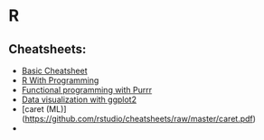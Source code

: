 # R

## Cheatsheets:

- [Basic Cheatsheet](./R%20Programming%20Cheat%20Sheet.pdf)
- [R With Programming](./R_basics_visualised.pdf)
- [Functional programming with Purrr](./purrr.pdf)
- [Data visualization with ggplot2](./ggplot2-data-visualization.pdf)
- [caret (ML)] (https://github.com/rstudio/cheatsheets/raw/master/caret.pdf)
- 
